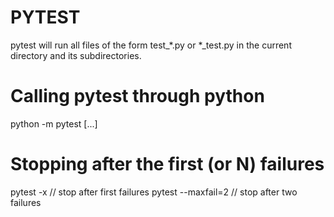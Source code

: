 # PYTEST
pytest will run all files of the form test_*.py or *_test.py in the current 
directory and its subdirectories.
# Calling pytest through python
python -m pytest [...]
# Stopping after the first (or N) failures
pytest -x  // stop after first failures
pytest --maxfail=2  // stop after two failures